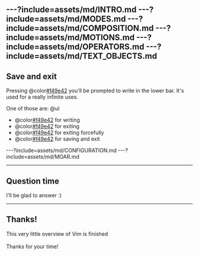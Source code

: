 ---?include=assets/md/INTRO.md
---?include=assets/md/MODES.md
---?include=assets/md/COMPOSITION.md
---?include=assets/md/MOTIONS.md
---?include=assets/md/OPERATORS.md
---?include=assets/md/TEXT_OBJECTS.md
---

## Save and exit

Pressing @color[#f49e42](:) you'll be prompted to write in the lower bar.
It's used for a really infinite uses.

One of those are:
@ul
- @color[#f49e42](:w) for writing
- @color[#f49e42](:q) for exiting
- @color[#f49e42](:q!) for exiting forcefully
- @color[#f49e42](:wq) for saving and exit

---?include=assets/md/CONFIGURATION.md
---?include=assets/md/MOAR.md

---

## Question time

I'll be glad to answer :)

---

## Thanks!

This very little overview of Vim is finished
<br>
<br>
Thanks for your time!
